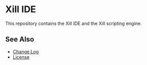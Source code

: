 # Xill IDE
This repository contains the Xill IDE and the Xill scripting engine.

## See Also
- [Change Log](./CHANGELOG.md)
- [License](./LICENSE)

